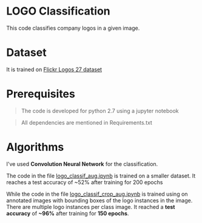 # LOGO Classification

This code classifies company logos in a given image.

# Dataset

It is trained on [Flickr Logos 27 dataset](http://image.ntua.gr/iva/datasets/flickr_logos/)

# Prerequisites

>The code is developed for python 2.7 using a jupyter notebook

>All dependencies are mentioned in Requirements.txt 

# Algorithms

I've used **Convolution Neural Network** for the classification. 

The code in the file [logo_classif_aug.ipynb](https://github.com/Anubhav-Bhargava/AI-Experiments/blob/master/LOGO%20Classification/logo_classif_aug.ipynb) 
is trained on a smaller dataset. It reaches a test accuracy of ~52% after training for 200 epochs

While the code in the file [logo_classif_crop_aug.ipynb](https://github.com/Anubhav-Bhargava/AI-Experiments/blob/master/LOGO%20Classification/logo_classif_crop_aug.ipynb)
is trained using on annotated images with bounding boxes of the logo instances in the image. There are multiple logo instances per class image.
It reached a **test accuracy** of **~96%** after training for **150 epochs**.

